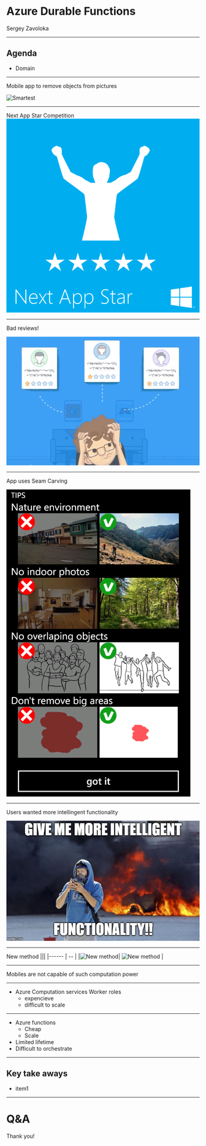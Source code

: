 # Azure Durable Functions

Sergey Zavoloka

---

## Agenda
- Domain

---

Mobile app to remove objects from pictures

![Smartest](https://www.youtube.com/embed/QMWHeGsVjFA)

---

Next App Star Competition
![NextAppStar](images/nextappstar.png)

---

Bad reviews!

![bad reviews](images/bad_reviews.png)

---

App uses Seam Carving

![se_restrictions](images/se_restrictions.png)

---

Users wanted more intellingent functionality

![riots](images/riots.jpg)

---

New method
|||
|------ | -- |
|![New method](images/t058.gif)| ![New method](images/t067.gif) |

---

Mobiles are not capable of such computation power

---

- Azure Computation services Worker roles
  - expencieve
  - difficult to scale

---

- Azure functions
  - Cheap
  - Scale
- Limited lifetime
- Difficult to orchestrate

---

## Key take aways
- item1 

---

# Q&A
Thank you!
